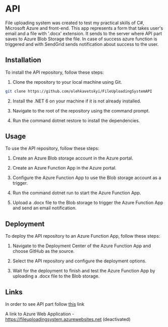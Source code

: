 # API

File uploading system was created to test my practical skills of C#, Microsoft Azure and front-end.
This app represents a form that takes user's email and a file with '.docx' extension. It sends to the server where API part saves to Azure Blob Storage the file. In case of success azure function is triggered and with SendGrid sends notification about success to the user.

## Installation
To install the API repository, follow these steps:

1. Clone the repository to your local machine using Git.

```bash
git clone https://github.com/olehkavetskyi/FileUploadingSystemAPI
```

2. Install the .NET 6 on your machine if it is not already installed.

3. Navigate to the root of the repository using the command prompt.

4. Run the command dotnet restore to install the dependencies.

## Usage
To use the API repository, follow these steps:

1. Create an Azure Blob storage account in the Azure portal.

2. Create an Azure Function App in the Azure portal.

3. Configure the Azure Function App to use the Blob storage account as a trigger.

4. Run the command dotnet run to start the Azure Function App.

5. Upload a .docx file to the Blob storage to trigger the Azure Function App and send an email notification.

## Deployment
To deploy the API repository to an Azure Function App, follow these steps:

1. Navigate to the Deployment Center of the Azure Function App and choose GitHub as the source.

2. Select the API repository and configure the deployment options.

3. Wait for the deployment to finish and test the Azure Function App by uploading a .docx file to the Blob storage.

## Links

In order to see API part follow [this](https://github.com/olehkavetskyi/FileUploadingSystemUI) link

A link to Azure Web Application - https://fileuploadingsystem.azurewebsites.net (deactivated)
